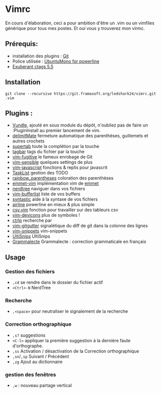Vimrc
=====

En cours d'élaboration, ceci a pour ambition d'être un .vim ou un vimfiles
générique pour tous mes postes. Et oui vous y trouverez mon virmc.

Prérequis:
----------
* installation des plugins : [Git](http://git-scm.com/)
* Police utilisée : [UbuntuMono for powerline](https://github.com/ryanoasis/nerd-fonts/releases)
* [Exuberant ctags 5.5](http://ctags.sourceforge.net/)

Installation
------------
`git clone --recursive https://git.framasoft.org/ledshark24/vimrc.git .vim`

Plugins :
---------

* [Vundle](https://github.com/VundleVim/Vundle.vim), ajouté en sous module
  du dépôt, n'oubliez pas de faire un :PluginInstall au premier lancement de
  vim.
* [delimitMate](https://github.com/Raimondi/delimitMate.git) fermeture
  automatique des parenthèses, guillemets et autres crochets
* [supertab](https://github.com/ervandew/supertab.git) toute la complétion par
  la touche <tab>
* [tagbar](https://github.com/majutsushi/tagbar.git) tags du fichier par la
  touche <F8>
* [vim-fugitive](https://github.com/tpope/vim-fugitive.git) le fameux enrobage
  de Git
* [vim-sensible](https://github.com/tpope/vim-sensible.git) quelques settings
  de plus
* [vim-javascript](https://github.com/pangloss/vim-javascript) fonctions
  & replis pour javascrit
* [TaskList](https://github.com/vim-scripts/TaskList.vim) gestion des TODO
* [rainbow\_parentheses](https://github.com/kien/rainbow_parentheses.vim)
  coloration des parenthèses
* [emmet-vim](https://github.com/mattn/emmet-vim) implémentation vim de
  [emmet](http://emmet.io/)
* [nerdtree](https://github.com/scrooloose/nerdtree) naviguer dans vos fichiers
* [vim-bufferlist](https://github.com/roblillack/vim-bufferlist) liste de vos
  buffers
* [syntastic](https://github.com/scrooloose/syntastic) aide à la syntaxe de vos
  fichiers
* [airline](https://github.com/bling/vim-airline) powerline en mieux & plus
  simple
* [csv.vim](https://github.com/chrisbra/csv.vim) fonction pour travailler sur
  des tableurs csv
* [vim-devicons](https://github.com/ryanoasis/vim-devicons) plus de symboles !
* [ctrlp](https://github.com/kien/ctrlp.vim) recherche par <C-p>
* [vim-gitgutter](https://github.com/airblade/vim-gitgutter) signalétique du diff de git
  dans la colonne des lignes
* [vim-snippets](https://github.com/honza/vim-snippets) vim-snippets
* [UltiSnips](https://github.com/SirVer/ultisnips) UltiSnips
* [Grammalecte](https://dpelle/vim-Grammalecte) Grammalecte : correction
  grammaticale en français

Usage
-----

### Gestion des fichiers

* `,cd` se rendre dans le dossier du fichier actif
* `<Ctrl>-N` NerdTree

### Recherche

* `,<space>` pour neutraliser le signalement de la recherche

### Correction orthographique

* `,s?` suggestions
* `<C-l>` appliquer la première suggestion à la dernière faute d'orthographe.
* `,ss` Activation / désactivation de la Correction orthographique
* `,sn`/`,sp` Suivant / Précédent
* `,zg` Ajout au dictionnaire

### gestion des fenêtres

* `,w` : nouveau partage vertical
